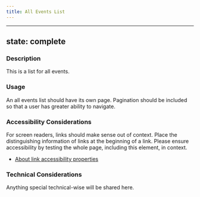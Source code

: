 ```yaml
---
title: All Events List
---
```


---
state: complete
---

### Description
This is a list for all events.

### Usage
An all events list should have its own page. Pagination should be included so that a user has greater ability to navigate.

### Accessibility Considerations
For screen readers, links should make sense out of context. Place the distinguishing information of links at the beginning of a link. Please ensure accessibility by testing the whole page, including this element, in context.

* <a href="http://webaim.org/techniques/hypertext/">About link accessibility properties</a>

<!-- ### SEO Considerations
This section is left intentionally blank and is for future consideration. -->

### Technical Considerations
Anything special technical-wise will be shared here.
